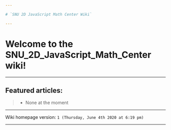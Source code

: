 ```yaml
---

# `SNU 2D JavaScript Math Center Wiki`

---
```


# Welcome to the SNU_2D_JavaScript_Math_Center wiki!

---

## Featured articles:

> * None at the moment

---

Wiki homepage version: `1 (Thursday, June 4th 2020 at 6:19 pm)`

---

